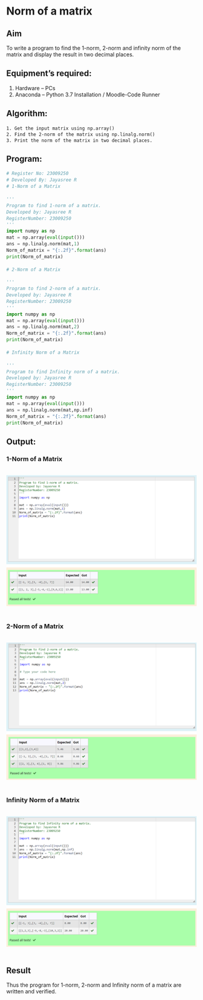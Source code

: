 # Norm of a matrix
## Aim
To write a program to find the 1-norm, 2-norm and infinity norm of the matrix and display the result in two decimal places.
## Equipment’s required:
1.	Hardware – PCs
2.	Anaconda – Python 3.7 Installation / Moodle-Code Runner
## Algorithm:
	1. Get the input matrix using np.array()   
    2. Find the 2-norm of the matrix using np.linalg.norm()
	3. Print the norm of the matrix in two decimal places.
## Program:
```Python
# Register No: 23009250
# Developed By: Jayasree R
# 1-Norm of a Matrix

'''
Program to find 1-norm of a matrix.
Developed by: Jayasree R
RegisterNumber: 23009250
'''
import numpy as np
mat = np.array(eval(input()))
ans = np.linalg.norm(mat,1)
Norm_of_matrix = "{:.2f}".format(ans)
print(Norm_of_matrix)

# 2-Norm of a Matrix

'''
Program to find 2-norm of a matrix.
Developed by: Jayasree R
RegisterNumber: 23009250
'''
import numpy as np
mat = np.array(eval(input()))
ans = np.linalg.norm(mat,2)
Norm_of_matrix = "{:.2f}".format(ans)
print(Norm_of_matrix)

# Infinity Norm of a Matrix

'''
Program to find Infinity norm of a matrix.
Developed by: Jayasree R
RegisterNumber: 23009250
'''
import numpy as np
mat = np.array(eval(input()))
ans = np.linalg.norm(mat,np.inf)
Norm_of_matrix = "{:.2f}".format(ans)
print(Norm_of_matrix)

```
## Output:
### 1-Norm of a Matrix
<br>![OUTPUT](<Screenshot 2023-12-30 150000.png>)
<br>
<br>

### 2-Norm of a Matrix
<br>![OUTPUT](<Screenshot 2023-12-30 150029.png>)
<br>
<br>

### Infinity Norm of a Matrix
<br>![OUTPUT](<Screenshot 2023-12-30 150045.png>)
<br>
<br>

## Result
Thus the program for 1-norm, 2-norm and Infinity norm of a matrix are written and verified.
